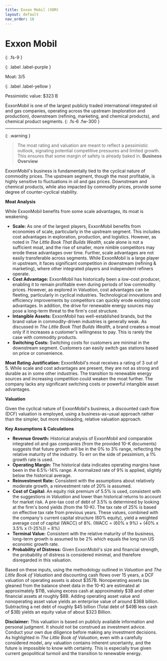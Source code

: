 ```yaml
---
title: Exxon Mobil (XOM)
layout: default
nav_order: 18
---
```


# Exxon Mobil
{: .fs-9 }

{: .label .label-purple }

Moat: 3/5

{: .label .label-yellow }

Pessimistic value: $323 B

ExxonMobil is one of the largest publicly traded international integrated oil and gas companies, operating across the upstream (exploration and production), downstream (refining, marketing, and chemical products), and chemical product segments.
{: .fs-6 .fw-300 }

---

{: .warning } 
>The moat rating and valuation are meant to reflect a pessimistic outlook, signaling potential competitive pressures and limited growth. This ensures that some margin of safety is already baked in.
**Business Overview**

ExxonMobil's business is fundamentally tied to the cyclical nature of commodity prices. The upstream segment, though the most profitable, is highly sensitive to fluctuations in oil and gas prices. Downstream and chemical products, while also impacted by commodity prices, provide some degree of counter-cyclical stability.

**Moat Analysis**

While ExxonMobil benefits from some scale advantages, its moat is weakening.

* **Scale:** As one of the largest players, ExxonMobil benefits from economies of scale, particularly in the upstream segment. This includes cost advantages in exploration, production, and logistics.  However, as noted in *The Little Book That Builds Wealth*, scale alone is not a sufficient moat, and the rise of smaller, more nimble competitors may erode these advantages over time.  Further, scale advantages are not easily transferable across segments. While ExxonMobil is a large player in upstream, it faces significant competition in downstream (refining & marketing), where other integrated players and independent refiners operate.
* **Cost Advantage:** ExxonMobil has historically been a low-cost producer, enabling it to remain profitable even during periods of low commodity prices. However, as explored in *Valuation*, cost advantages can be fleeting, particularly in cyclical industries.  Technological innovations and efficiency improvements by competitors can quickly erode existing cost advantages.  In addition, the drive for renewable energy sources may pose a long-term threat to the firm's cost structure.
* **Intangible Assets:**  ExxonMobil has well-established brands, but the brand value in commodity-driven industries is generally weak. As discussed in *The Little Book That Builds Wealth*, a brand creates a moat only if it increases a customer's willingness to pay.  This is rarely the case with commodity products.  
* **Switching Costs:** Switching costs for customers are minimal in the downstream segment.  Customers can easily switch gas stations based on price or convenience. 

**Moat Rating Justification:** ExxonMobil's moat receives a rating of 3 out of 5. While scale and cost advantages are present, they are not as strong and durable as in some other industries.  The transition to renewable energy sources and increasing competition could weaken the moat further.  The company lacks any significant switching costs or powerful intangible asset advantages.

**Valuation**

Given the cyclical nature of ExxonMobil's business, a discounted cash flow (DCF) valuation is employed, using a business-as-usual approach rather than the simpler, but more misleading, relative valuation approach.

**Key Assumptions & Calculations**

* **Revenue Growth:** Historical analysis of ExxonMobil and comparable integrated oil and gas companies (from the provided 10-K documents) suggests that future growth will be in the 0% to 3% range, reflecting the relative maturity of the industry. To err on the side of pessimism, a 1% growth rate is used.  
* **Operating Margin:** The historical data indicates operating margins have been in the 6.5%-14% range.  A normalized rate of 9% is applied, slightly below the historical average.
* **Reinvestment Rate:**  Consistent with the assumptions about relatively moderate growth, a reinvestment rate of 20% is assumed.
* **Cost of Capital:** An equity risk premium of 5.5% is used, consistent with the suggestions in *Valuation* and lower than historical returns to account for market risk. A pre-tax cost of debt of 3.5% is determined by looking at the firm's bond yields (from the 10-K). The tax rate of 25% is based on effective tax rate from previous years.  These values, combined with the company's current capital structure (60% equity), yield a weighted average cost of capital (WACC) of 8%. (WACC = (60% x 9%) + (40% x 3.5% x (1-25%)) = 8%)
* **Terminal Value:** Consistent with the relative maturity of the business, long-term growth is assumed to be 2% which equals the long run US economic growth rate.
* **Probability of Distress:** Given ExxonMobil's size and financial strength, the probability of distress is considered minimal, and therefore disregarded in this valuation.

Based on these inputs, using the methodology outlined in *Valuation* and *The Little Book of Valuation* and discounting cash flows over 15 years, a DCF valuation of operating assets is about $357B. Nonoperating assets (as gleaned from the balance sheet data in the 10-K) are estimated at approximately $11B, valuing excess cash at approximately $3B and other financial assets at roughly $8B. Adding operating asset value and nonoperating asset value yields an enterprise value of around $368 billion.  Subtracting a net debt of roughly $45 billion (Total debt of $49B less cash of $3B) yields an equity value of about $323 Billion.

**Disclaimer:** This valuation is based on publicly available information and personal judgment.  It should not be construed as investment advice. Conduct your own due diligence before making any investment decisions.  As highlighted in *The Little Book of Valuation*, even with a carefully considered model, any valuation contains inherent uncertainty, and the future is impossible to know with certainty. This is especially true given current geopolitical turmoil and the transition to renewable energy.